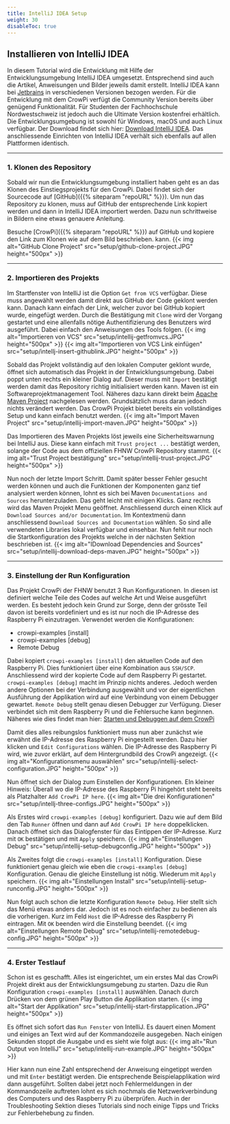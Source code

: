 ```yaml
---
title: IntelliJ IDEA Setup
weight: 30  
disableToc: true
---
```


## Installieren von IntelliJ IDEA

In diesem Tutorial wird die Entwicklung mit Hilfe der Entwicklungsumgebung IntelliJ IDEA umgesetzt. Entsprechend sind auch die Artikel,
Anweisungen und Bilder jeweils damit erstellt. IntelliJ IDEA kann bei [Jetbrains](https://jetbrains.com) in verschiedenen Versionen bezogen
werden. Für die Entwicklung mit dem CrowPi verfügt die Community Version bereits über genügend Funktionalität. Für Studenten der
Fachhochschule Nordwestschweiz ist jedoch auch die Ultimate Version kostenfrei erhältlich. Die Entwicklungsumgebung ist sowohl für Windows,
macOS und auch Linux verfügbar. Der Download findet sich hier: [Download IntelliJ IDEA](https://www.jetbrains.com/idea/download/). Das 
anschliessende Einrichten von IntelliJ IDEA verhält sich ebenfalls auf allen Plattformen identisch.

---

### 1. Klonen des Repository

Sobald wir nun die Entwicklungsumgebung installiert haben geht es an das Klonen des Einstiegsprojekts für den CrowPi. Dabei findet sich der
Sourcecode auf [GitHub]({{% siteparam "repoURL" %}}). Um nun das Repository zu klonen, muss auf GitHub
der entsprechende Link kopiert werden und dann in IntelliJ IDEA importiert werden. Dazu nun schrittweise in Bildern eine etwas genauere
Anleitung.

Besuche [CrowPi]({{% siteparam "repoURL" %}}) auf GitHub und kopiere den Link zum Klonen wie auf dem Bild beschrieben.
kann.
{{< img alt="GitHub Clone Project" src="setup/github-clone-project.JPG" height="500px" >}}

---

### 2. Importieren des Projekts

Im Startfenster von IntelliJ ist die Option `Get from VCS` verfügbar. Diese muss angewählt werden damit direkt aus GitHub der Code geklont
werden kann. Danach kann einfach der Link, welcher zuvor bei GitHub kopiert wurde, eingefügt werden. Durch die Bestätigung mit
`Clone` wird der Vorgang gestartet und eine allenfalls nötige Authentifizierung des Benutzers wird ausgeführt. Dabei einfach den Anweisungen des
Tools folgen.
{{< img alt="Importieren von VCS" src="setup/intellij-getfromvcs.JPG" height="500px" >}}
{{< img alt="Importieren von VCS Link einfügen" src="setup/intellj-insert-githublink.JPG" height="500px" >}}

Sobald das Projekt vollständig auf den lokalen Computer geklont wurde, öffnet sich automatisch das Projekt in der Entwicklungsumgebung.
Dabei poppt unten rechts ein kleiner Dialog auf. Dieser muss mit `Import` bestätigt werden damit das Repository richtig initialisiert werden
kann. Maven ist ein Softwareprojektmanagement Tool. Näheres dazu kann direkt beim [Apache Maven Project](https://maven.apache.org/)
nachgelesen werden. Grundsätzlich muss daran jedoch nichts verändert werden. Das CrowPi Projekt bietet bereits ein vollständiges Setup und
kann einfach benutzt werden.
{{< img alt="Import Maven Project" src="setup/intellij-import-maven.JPG" height="500px" >}}

Das Importieren des Maven Projekts löst jeweils eine Sicherheitswarnung bei IntelliJ aus. Diese kann einfach mit `Trust project ...` 
bestätigt werden, solange der Code aus dem offiziellen FHNW CrowPi Repository stammt.
{{< img alt="Trust Project bestätigung" src="setup/intellij-trust-project.JPG" height="500px" >}}

Nun noch der letzte Import Schritt. Damit später besser Fehler gesucht werden können und auch die Funktionen der Komponenten ganz tief 
analysiert werden können, lohnt es sich bei Maven `Documentations and Sources` herunterzuladen. Das geht leicht mit einigen Klicks. Ganz 
rechts wird das Maven Projekt Menu geöffnet. Anschliessend durch einen Klick auf `Download Sources and/or Documentation`. Im Kontextmenü 
dann anschliessend `Download Sources and Documentation` wählen. So sind alle verwendeten Libraries lokal verfügbar und einsehbar. Nun 
fehlt nur noch die Startkonfiguration des Projekts welche in der nächsten Sektion beschrieben ist.
{{< img alt="IDownload Dependencies and Sources" src="setup/intellij-download-deps-maven.JPG" height="500px" >}}

---

### 3. Einstellung der Run Konfiguration
Das Projekt CrowPi der FHNW benutzt 3 Run Konfigurationen. In diesen ist definiert welche Teile des Codes auf welche Art und Weise 
ausgeführt werden. Es besteht jedoch kein Grund zur Sorge, denn der grösste Teil davon ist bereits vordefiniert und es ist nur noch die IP-Adresse des Raspberry Pi einzutragen. 
Verwendet werden die Konfigurationen: 
- crowpi-examples [install]
- crowpi-examples [debug]
- Remote Debug 

Dabei kopiert `crowpi-examples [install]` den aktuellen Code auf den Raspberry Pi. Dies funktioniert über eine Kombination aus `SSH/SCP`.
Anschliessend wird der kopierte Code auf dem Raspberry Pi gestartet. `crowpi-examples [debug]` macht im Prinzip nichts anderes. Jedoch 
werden andere Optionen bei der Verbindung ausgewählt und vor der eigentlichen Ausführung der Applikation wird auf eine Verbindung von einem Debugger gewartet. `Remote Debug` 
stellt genau diesen Debugger zur Verfügung. Dieser verbindet sich mit dem Raspberry Pi und die Fehlersuche kann beginnen. Näheres wie 
dies findet man hier: [Starten und Debuggen auf dem CrowPi](TODO)

Damit dies alles reibungslos funktioniert muss nun aber zunächst wie erwähnt die IP-Adresse des Raspberry Pi eingestellt werden. Dazu 
hier klicken und `Edit Configurations` wählen. Die IP-Adresse des Raspberry Pi wird, wie zuvor erklärt, auf dem Hintergrundbild des 
CrowPi angezeigt.
{{< img alt="Konfigurationsmenu auswählen" src="setup/intellij-select-configuration.JPG" height="500px" >}}

Nun öffnet sich der Dialog zum Einstellen der Konfigurationen. EIn kleiner Hinweis: Überall wo die IP-Adresse des Raspberry Pi hingehört 
steht bereits als Platzhalter `Add CrowPi IP here`. 
{{< img alt="Die drei Konfigurationen" src="setup/intellj-three-configs.JPG" height="500px" >}}

Als Erstes wird `crowpi-examples [debug]` konfiguriert. Dazu wie auf dem Bild den Tab `Runner` öffnen und dann auf `Add CrowPi IP here` 
doppelklicken. Danach öffnet sich das Dialogfenster für das Eintippen der IP-Adresse. Kurz mit `OK` bestätigen und mit `Apply` speichern. 
{{< img alt="Einstellungen Debug" src="setup/intellij-setup-debugconfig.JPG" height="500px" >}}

Als Zweites folgt die `crowpi-examples [install]` Konfiguration. Diese funktioniert genau gleich wie eben die `crowpi-examples [debug]` 
Konfiguration. Genau die gleiche Einstellung ist nötig. Wiederum mit `Apply` speichern.
{{< img alt="Einstellungen Install" src="setup/intellij-setup-runconfig.JPG" height="500px" >}}

Nun folgt auch schon die letzte Konfiguration `Remote Debug`. Hier stellt sich das Menü etwas anders dar. Jedoch ist es noch einfacher 
zu bedienen als die vorherigen. Kurz im Feld `Host` die IP-Adresse des Raspberry Pi eintragen. Mit `OK` beenden wird die Einstellung 
beendet.
{{< img alt="Einstellungen Remote Debug" src="setup/intellij-remotedebug-config.JPG" height="500px" >}}

---

### 4. Erster Testlauf
Schon ist es geschafft. Alles ist eingerichtet, um ein erstes Mal das CrowPi Projekt direkt aus der Entwicklungsumgebung zu starten. 
Dazu die Run Konfiguration `crowpi-examples [install]` auswählen. Danach durch Drücken von dem grünen Play Button die Applikation starten.
{{< img alt="Start der Applikation" src="setup/intellij-start-firstapplication.JPG" height="500px" >}}

Es öffnet sich sofort das `Run Fenster` von IntelliJ. Es dauert einen Moment und einiges an Text wird auf der Kommandozeile ausgegeben. 
Nach einigen Sekunden stoppt die Ausgabe und es sieht wie folgt aus:
{{< img alt="Run Output von IntelliJ" src="setup/intellij-run-example.JPG" height="500px" >}}

Hier kann nun eine Zahl entsprechend der Anweisung eingetippt werden und mit `Enter` bestätigt werden. Die entsprechende 
Beispielapplikation wird dann ausgeführt. Sollten dabei jetzt noch Fehlermeldungen in der Kommandozeile auftreten lohnt es sich nochmals 
die Netzwerkverbindung des Computers und des Raspberry Pi zu überprüfen. Auch in der Troubleshooting Sektion dieses Tutorials sind noch 
einige Tipps und Tricks zur Fehlerbehebung zu finden.
